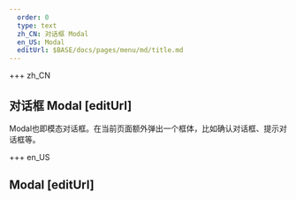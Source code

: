 ```yaml
---   
  order: 0
  type: text
  zh_CN: 对话框 Modal
  en_US: Modal
  editUrl: $BASE/docs/pages/menu/md/title.md
---      
```


+++  zh_CN
## 对话框 Modal [editUrl] 
Modal也即模态对话框。在当前页面额外弹出一个框体，比如确认对话框、提示对话框等。


+++ en_US
## Modal [editUrl]     

